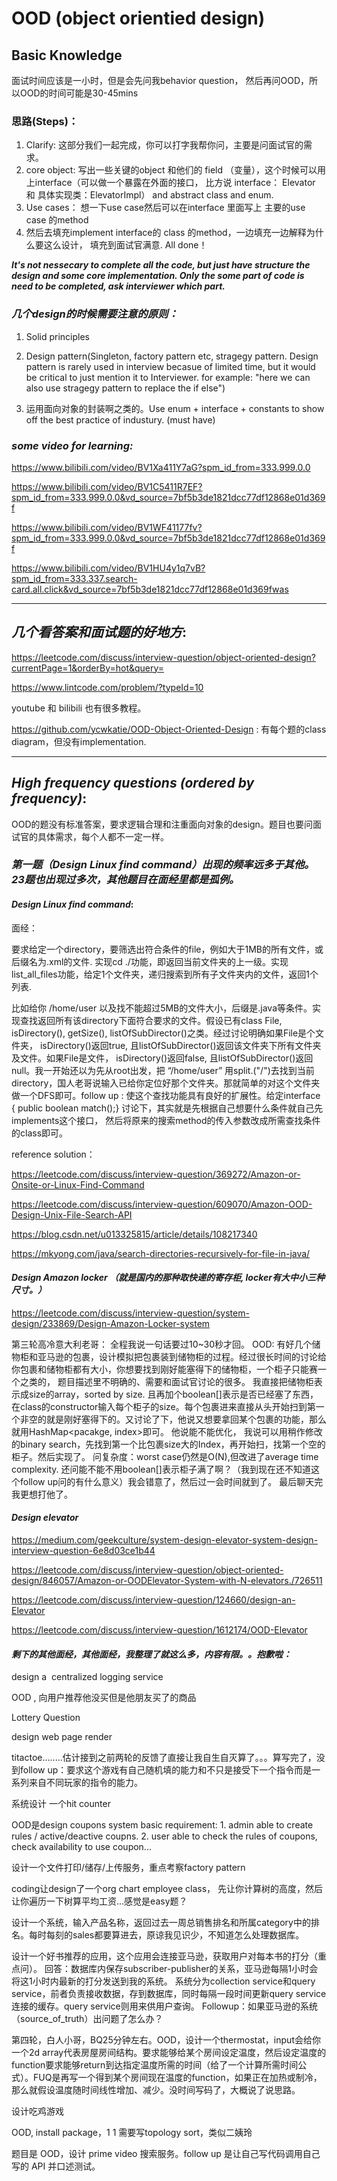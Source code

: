 # OOD (object orientied design)

## Basic Knowledge

面试时间应该是一小时，但是会先问我behavior question， 然后再问OOD，所以OOD的时间可能是30-45mins

### 思路(Steps)：

1. Clarify: 这部分我们一起完成，你可以打字我帮你问，主要是问面试官的需求。
2. core object: 写出一些关键的object 和他们的 field （变量），这个时候可以用上interface（可以做一个暴露在外面的接口， 比方说 interface： Elevator 和 具体实现类：ElevatorImpl） and abstract class and enum.
3. Use cases： 想一下use case然后可以在interface 里面写上 主要的use case 的method
4. 然后去填充implement interface的 class 的method，一边填充一边解释为什么要这么设计， 填充到面试官满意. All done！

***It's not nessecary to complete all the code, but just have structure the design and some core implementation. Only the some part of code is need to be completed, ask interviewer which part.***

### ***几个design的时候需要注意的原则：***

1. Solid principles

2. Design pattern(Singleton, factory pattern etc, stragegy pattern. Design pattern is rarely used in interview becasue of limited time, but it would be critical to just mention it to Interviewer. for example: "here we can also use stragegy pattern to replace the if else")

3. 运用面向对象的封装啊之类的。Use enum + interface + constants to show off the best practice of industury. (must have)

### ***some video for learning:***

https://www.bilibili.com/video/BV1Xa411Y7aG?spm_id_from=333.999.0.0

https://www.bilibili.com/video/BV1C5411R7EF?spm_id_from=333.999.0.0&vd_source=7bf5b3de1821dcc77df12868e01d369f

https://www.bilibili.com/video/BV1WF41177fv?spm_id_from=333.999.0.0&vd_source=7bf5b3de1821dcc77df12868e01d369f

https://www.bilibili.com/video/BV1HU4y1q7vB?spm_id_from=333.337.search-card.all.click&vd_source=7bf5b3de1821dcc77df12868e01d369fwas


-------------------

## ***几个看答案和面试题的好地方***:

https://leetcode.com/discuss/interview-question/object-oriented-design?currentPage=1&orderBy=hot&query=

https://www.lintcode.com/problem/?typeId=10

youtube 和 bilibili 也有很多教程。

https://github.com/ycwkatie/OOD-Object-Oriented-Design  : 有每个题的class diagram，但没有implementation.


-------------------

## ***High frequency questions (ordered by frequency)***:

OOD的题没有标准答案，要求逻辑合理和注重面向对象的design。题目也要问面试官的具体需求，每个人都不一定一样。


### ***第一题（Design Linux find command）出现的频率远多于其他。23题也出现过多次，其他题目在面经里都是孤例。***

#### ***Design Linux find command***: 
面经：

要求给定一个directory，要筛选出符合条件的file，例如大于1MB的所有文件，或后缀名为.xml的文件. 实现cd ./功能，即返回当前文件夹的上一级。实现list_all_files功能，给定1个文件夹，递归搜索到所有子文件夹内的文件，返回1个列表.

比如给你 /home/user 以及找不能超过5MB的文件大小，后缀是.java等条件。实现查找返回所有该directory下面符合要求的文件。假设已有class File, isDirectory(), getSize(), listOfSubDirector()之类。经过讨论明确如果File是个文件夹， isDirectory()返回true, 且listOfSubDirector()返回该文件夹下所有文件夹及文件。如果File是文件， isDirectory()返回false, 且listOfSubDirector()返回null。我一开始还以为先从root出发，把 “/home/user” 用split.("/")去找到当前directory，国人老哥说输入已给你定位好那个文件夹。那就简单的对这个文件夹做一个DFS即可。follow up : 使这个查找功能具有良好的扩展性。给定interface { public boolean match();} 讨论下，其实就是先根据自己想要什么条件就自己先implements这个接口， 然后将原来的搜索method的传入参数改成所需查找条件的class即可。
  
reference solution：

https://leetcode.com/discuss/interview-question/369272/Amazon-or-Onsite-or-Linux-Find-Command

https://leetcode.com/discuss/interview-question/609070/Amazon-OOD-Design-Unix-File-Search-API

https://blog.csdn.net/u013325815/article/details/108217340

https://mkyong.com/java/search-directories-recursively-for-file-in-java/

#### ***Design Amazon locker （就是国内的那种取快递的寄存柜, locker有大中小三种尺寸。）***

https://leetcode.com/discuss/interview-question/system-design/233869/Design-Amazon-Locker-system

第三轮高冷意大利老哥：
全程我说一句话要过10~30秒才回。
OOD: 有好几个储物柜和亚马逊的包裹，设计模拟把包裹装到储物柜的过程。经过很长时间的讨论给你包裹和储物柜都有大小，你想要找到刚好能塞得下的储物柜，一个柜子只能赛一个之类的， 题目描述里不明确的、需要和面试官讨论的很多。
我直接把储物柜表示成size的array，sorted by size. 且再加个boolean[]表示是否已经塞了东西，在class的constructor输入每个柜子的size。每个包裹进来直接从头开始扫到第一个非空的就是刚好塞得下的。又讨论了下，他说又想要拿回某个包裹的功能，那么就用HashMap<pacakge, index>即可。
他说能不能优化， 我说可以用稍作修改的binary sear‍‌‍‍‌‍‍‍‌‍‌‌‌‍‌‍‌‍‌ch，先找到第一个比包裹size大的Index，再开始扫，找第一个空的柜子。然后实现了。
问复杂度：worst case仍然是O(N),但改进了average time complexity.
还问能不能不用boolean[]表示柜子满了啊？（我到现在还不知道这个follow up问的有什么意义）我会错意了，然后过一会时间就到了。
最后聊天完我更想打他了。


#### ***Design  elevator***

https://medium.com/geekculture/system-design-elevator-system-design-interview-question-6e8d03ce1b44

https://leetcode.com/discuss/interview-question/object-oriented-design/846057/Amazon-or-OODElevator-System-with-N-elevators./726511

https://leetcode.com/discuss/interview-question/124660/design-an-Elevator

https://leetcode.com/discuss/interview-question/1612174/OOD-Elevator


#### ***剩下的其他面经，其他面经，我整理了就这么多，内容有限。。抱歉啦：***

design a  centralized logging service

OOD , 向用户推荐他没买但是他朋友买了的商品

Lottery Question

design web page render

titactoe........估计接到之前两轮的反馈了直接让我自生自灭算了。。。算写完了，没到follow up：要求这个游戏有自己随机填的能力和不只是接受下一个指令而是一系列来自不同玩家的指令的能力。

系统设计 一个hit counter

OOD是design coupons system
basic requirement: 1. admin able to create rules / active/deactive coupns. 2. user able to check the rules of coupons, check availability to use coupon...

设计一个文件打印/储存/上传服务，重点考察factory pattern

coding让design了一个org chart empl‍‌‍‍‌‍‍‍‌‍‌‌‌‍‌‍‌‍‌oyee class， 先让你计算树的高度，然后让你遍历一下树算平均工资...感觉是easy题？

设计一个系统，输入产品名称，返回过去一周总销售排名和所属category中的排名。每时每刻的sales都要算进去，原谅我见识少，不知道怎么处理数据库。

设计一个好书推荐的应用，这个应用会连接亚马逊，获取用户对每本书的打分（重点问）。
回答：数据库内保存subscriber-publis‍‌‍‍‌‍‍‍‌‍‌‌‌‍‌‍‌‍‌her的关系，亚马逊每隔1小时会将这1小时内最新的打分发送到我的系统。
系统分为collection service和query service，前者负责接收数据，存到数据库，同时每隔一段时间更新query service连接的缓存。query service则用来供用户查询。
Followup：如果亚马逊的系统（source_of_truth）出问题了怎么办？

第四轮，白人小哥，BQ25分钟左右。OOD，设计一个thermostat，input会给你一个2d array‍‌‍‍‌‍‍‍‌‍‌‌‌‍‌‍‌‍‌代表房屋房间结构。要求能够给某个房间设定温度，然后设定温度的function要求能够return到达指定温度所需的时间（给了一个计算所需时间公式）。FUQ是再写一个得到某个房间现在温度的function，如果正在加热或制冷，那么就假设温度随时间线性增加、减少。没时间写码了，大概说了说思路。

设计吃鸡游戏

OOD, install package，1 1 需要写topology sor‍‌‍‍‌‍‍‍‌‍‌‌‌‍‌‍‌‍‌t，类似二姨玲

题目是 OOD，设计 prime video 搜索服务。follow up 是让自己写代码调用自己写的 API 并口述测试。

